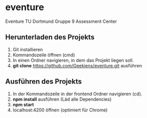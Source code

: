 # eventure

Eventure TU Dortmund Gruppe 9 Assessment Center

## Herunterladen des Projekts
1. Git installieren
2. Kommandozeile öffnen (cmd)
3. In einen Ordner navigieren, in dem das Projekt liegen soll.
4. **git clone** https://github.com/Geekiens/eventure.git ausführen


## Ausführen des Projekts
1. In der Kommandozeile in der frontend Ordner navigieren (cd).
2. **npm install** ausführen (Läd alle Dependencies)
3. **npm start**
4. localhost:4200 öffnen (optimiert für Chrome)











